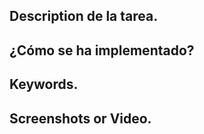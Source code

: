 ## Description de la tarea.

<!-- Descripción sobre lo que se pide en la tarea -->


## ¿Cómo se ha implementado?

<!-- Estructura de clases, patrones: MVVM, etc.  -->


## Keywords.

<!-- Palabras relacionadas con los conceptos vistos -->


## Screenshots or Video.

<!-- Captura de pantalla de la consola -->
